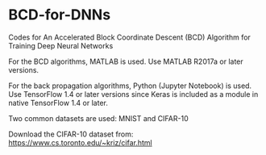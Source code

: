 # BCD-for-DNNs

Codes for An Accelerated Block Coordinate Descent (BCD) Algorithm for Training Deep Neural Networks

For the BCD algorithms, MATLAB is used. Use MATLAB R2017a or later versions. 

For the back propagation algorithms, Python (Jupyter Notebook) is used. Use TensorFlow 1.4 or later versions since Keras is included as a module in native TensorFlow 1.4 or later. 

Two common datasets are used: MNIST and CIFAR-10

Download the CIFAR-10 dataset from: https://www.cs.toronto.edu/~kriz/cifar.html
